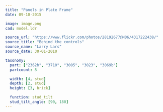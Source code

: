 ```yaml
---
title: "Panels in Plate Frame"
date: 09-10-2015

image: image.png
cad: model.ldr

source_url: "https://www.flickr.com/photos/28192677@N06/4317222438/"
source_title: "Behind the controls"
source_name: "Larry Lars"
source_date: 30-01-2010

taxonomy:
  part: ["2362b", "3710", "3005", "3023", "3069b"]
  partcount: 8

  width: [4, stud]
  depth: [2, stud]
  height: [3, brick]

  function: stud_tilt
  stud_tilt_angle: [90, 180]
---
```

